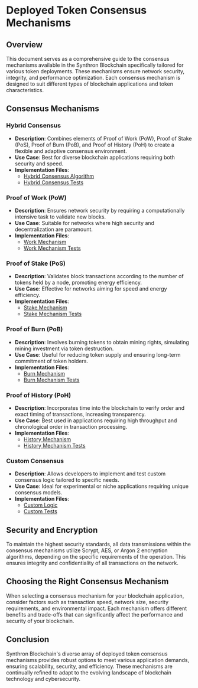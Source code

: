 # Deployed Token Consensus Mechanisms

## Overview
This document serves as a comprehensive guide to the consensus mechanisms available in the Synthron Blockchain specifically tailored for various token deployments. These mechanisms ensure network security, integrity, and performance optimization. Each consensus mechanism is designed to suit different types of blockchain applications and token characteristics.

## Consensus Mechanisms

### Hybrid Consensus
- **Description**: Combines elements of Proof of Work (PoW), Proof of Stake (PoS), Proof of Burn (PoB), and Proof of History (PoH) to create a flexible and adaptive consensus environment.
- **Use Case**: Best for diverse blockchain applications requiring both security and speed.
- **Implementation Files**:
  - [Hybrid Consensus Algorithm](./hybrid_consensus.go)
  - [Hybrid Consensus Tests](./hybrid_consensus_tests.go)

### Proof of Work (PoW)
- **Description**: Ensures network security by requiring a computationally intensive task to validate new blocks.
- **Use Case**: Suitable for networks where high security and decentralization are paramount.
- **Implementation Files**:
  - [Work Mechanism](./proof_of_work/work_mechanism.go)
  - [Work Mechanism Tests](./proof_of_work/work_mechanism_tests.go)

### Proof of Stake (PoS)
- **Description**: Validates block transactions according to the number of tokens held by a node, promoting energy efficiency.
- **Use Case**: Effective for networks aiming for speed and energy efficiency.
- **Implementation Files**:
  - [Stake Mechanism](./proof_of_stake/stake_mechanism.go)
  - [Stake Mechanism Tests](./proof_of_stake/stake_mechanism_tests.go)

### Proof of Burn (PoB)
- **Description**: Involves burning tokens to obtain mining rights, simulating mining investment via token destruction.
- **Use Case**: Useful for reducing token supply and ensuring long-term commitment of token holders.
- **Implementation Files**:
  - [Burn Mechanism](./proof_of_burn/burn_mechanism.go)
  - [Burn Mechanism Tests](./proof_of_burn/burn_mechanism_tests.go)

### Proof of History (PoH)
- **Description**: Incorporates time into the blockchain to verify order and exact timing of transactions, increasing transparency.
- **Use Case**: Best used in applications requiring high throughput and chronological order in transaction processing.
- **Implementation Files**:
  - [History Mechanism](./proof_of_history/proof_of_history_mechanism.go)
  - [History Mechanism Tests](./proof_of_history/proof_of_history_mechanism_tests.go)

### Custom Consensus
- **Description**: Allows developers to implement and test custom consensus logic tailored to specific needs.
- **Use Case**: Ideal for experimental or niche applications requiring unique consensus models.
- **Implementation Files**:
  - [Custom Logic](./custom_consensus/custom_logic.go)
  - [Custom Tests](./custom_consensus/custom_tests.go)

## Security and Encryption
To maintain the highest security standards, all data transmissions within the consensus mechanisms utilize Scrypt, AES, or Argon 2 encryption algorithms, depending on the specific requirements of the operation. This ensures integrity and confidentiality of all transactions on the network.

## Choosing the Right Consensus Mechanism
When selecting a consensus mechanism for your blockchain application, consider factors such as transaction speed, network size, security requirements, and environmental impact. Each mechanism offers different benefits and trade-offs that can significantly affect the performance and security of your blockchain.

## Conclusion
Synthron Blockchain's diverse array of deployed token consensus mechanisms provides robust options to meet various application demands, ensuring scalability, security, and efficiency. These mechanisms are continually refined to adapt to the evolving landscape of blockchain technology and cybersecurity.

